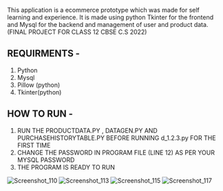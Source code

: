 This application is a ecommerce prototype which was made for self learning and experience. It is made using python Tkinter for the frontend and Mysql for the backend and management of user and product data. 
(FINAL PROJECT FOR CLASS 12 CBSE C.S 2022)

## REQUIRMENTS - 
1. Python
2. Mysql
3. Pillow (python)
4. Tkinter(python)

## HOW TO RUN - 
1. RUN THE PRODUCTDATA.PY , DATAGEN.PY AND PURCHASEHISTORYTABLE.PY BEFORE RUNNING d_1.2.3.py FOR THE FIRST TIME
2. CHANGE THE PASSWORD IN PROGRAM FILE (LINE 12) AS PER YOUR MYSQL PASSWORD  
3. THE PROGRAM IS READY TO RUN

![Screenshot_110](https://user-images.githubusercontent.com/77952783/191290306-0bb759b3-0cdd-4e7b-9e55-b49ae0414e48.png)
![Screenshot_113](https://user-images.githubusercontent.com/77952783/191290335-be63c0e1-e791-4731-bd01-92b63dec0615.png)
![Screenshot_115](https://user-images.githubusercontent.com/77952783/191290342-ed7f69f4-5b7a-4c36-b614-7f7dafd5a63a.png)
![Screenshot_117](https://user-images.githubusercontent.com/77952783/191290349-00ce2688-1346-4444-b343-47b909f770ce.png)
